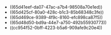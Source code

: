 - ((65d41eef-da07-47ac-a7b4-98508a70e1ed))
- ((65d425cf-80a0-428c-b1c3-85b68348c3fe))
- ((65d469ce-9389-4f9c-8160-efc898ca87f5))
- ((65d48d50-bd9a-44e7-a750-492b55930773))
- ((cc954f52-0bff-4223-b5a6-909afe9c20e4))